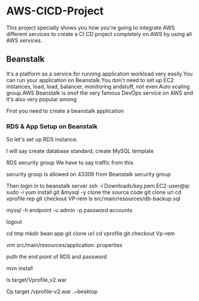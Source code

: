 # AWS-CICD-Project
This project specially shows you how you're going to  integrate AWS different services to create a CI CD  project completely on AWS by using all AWS services.  
## Beanstalk
It's a platform as a service.for running application workload very easily.You can run your application on Beanstalk.You don't need to set up EC2 instances, load, load, balancer, monitoring andstuff, not even Auto scaling group.AWS Beanstalk is onof the very famous DevOps service on AWS and it's also very popular among

First you need to create a beanstalk application

### RDS & App Setup on Beanstalk

So let's set up RDS instance.

I will say create database standard, create MySQL template 

RDS security group We have to say traffic from this

security group is allowed on 43306 from Beanstalk security group

Then login in to beanstalk server 
ssh -i Downloads/key.pem EC2-user@ip 
sudo -i
yum install git &mysql -y
clone the source code  git clone url 
cd vprofile rep
git checkout VP-rem
ls src/main/resources/db-backup.sql

mysql -h endpoint -u admin -p password accounts

logout

cd tmp
 mkdir bean app
git clone url
cd vprofile 
git checkout Vp-rem

vim src/main/resources/application .properties

puth the end point of RDS
and password

mvn install

ls target/Vprofile_v2.war

Cp target /vprofile-v2.war .~besktop

